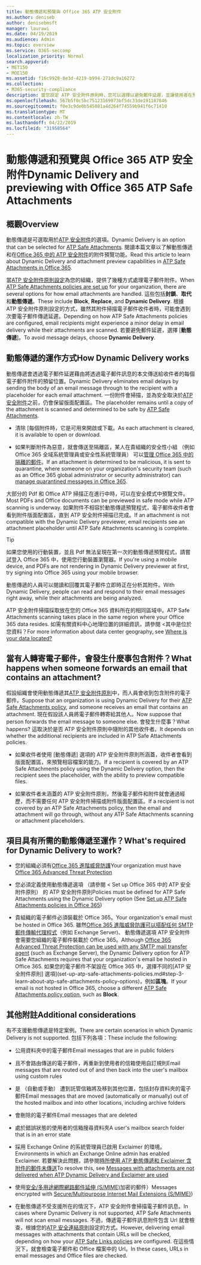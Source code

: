 ```yaml
---
title: 動態傳遞和預覽與 Office 365 ATP 安全附件
ms.author: deniseb
author: denisebmsft
manager: laurawi
ms.date: 04/19/2019
ms.audience: Admin
ms.topic: overview
ms.service: O365-seccomp
localization_priority: Normal
search.appverid:
- MET150
- MOE150
ms.assetid: f16c9928-8e3d-4219-b994-271dc9a16272
ms.collection:
- M365-security-compliance
description: 當您設定 ATP 安全附件原則時，您可以選擇以避免郵件延遲，並讓使用者在預覽所掃描的附件動態傳遞。
ms.openlocfilehash: 567b5f0c5bc75123169073bf5dc33de191187846
ms.sourcegitcommit: f0e3c9de0b545081a4d264f74559b941f6c71410
ms.translationtype: MT
ms.contentlocale: zh-TW
ms.lasthandoff: 04/22/2019
ms.locfileid: "31958564"
---
```

# <a name="dynamic-delivery-and-previewing-with-office-365-atp-safe-attachments"></a><span data-ttu-id="363ba-103">動態傳遞和預覽與 Office 365 ATP 安全附件</span><span class="sxs-lookup"><span data-stu-id="363ba-103">Dynamic Delivery and previewing with Office 365 ATP Safe Attachments</span></span>

## <a name="overview"></a><span data-ttu-id="363ba-104">概觀</span><span class="sxs-lookup"><span data-stu-id="363ba-104">Overview</span></span>

<span data-ttu-id="363ba-105">動態傳遞是可選取用於[ATP 安全附件](atp-safe-attachments.md)的選項。</span><span class="sxs-lookup"><span data-stu-id="363ba-105">Dynamic Delivery is an option that can be selected for [ATP Safe Attachments](atp-safe-attachments.md).</span></span> <span data-ttu-id="363ba-106">閱讀本篇文章以了解動態傳遞和在[Office 365 中的 ATP 安全附件](atp-safe-attachments.md)的附件預覽功能。</span><span class="sxs-lookup"><span data-stu-id="363ba-106">Read this article to learn about Dynamic Delivery and attachment preview capabilities in [ATP Safe Attachments in Office 365](atp-safe-attachments.md).</span></span>

<span data-ttu-id="363ba-107">當[ATP 安全附件原則設定](set-up-atp-safe-attachments-policies.md)為您的組織，提供了幾種方式處理電子郵件附件。</span><span class="sxs-lookup"><span data-stu-id="363ba-107">When [ATP Safe Attachments policies are set up](set-up-atp-safe-attachments-policies.md) for your organization, there are several options for how email attachments are handled.</span></span> <span data-ttu-id="363ba-108">這些包括**封鎖**、**取代**和**動態傳遞**。</span><span class="sxs-lookup"><span data-stu-id="363ba-108">These include **Block**, **Replace**, and **Dynamic Delivery**.</span></span> <span data-ttu-id="363ba-109">根據 ATP 安全附件原則設定的方式，雖然其附件掃描電子郵件收件者時，可能會遇到次要電子郵件傳遞延遲。</span><span class="sxs-lookup"><span data-stu-id="363ba-109">Depending on how ATP Safe Attachments policies are configured, email recipients might experience a minor delay in email delivery while their attachments are scanned.</span></span> <span data-ttu-id="363ba-110">若要避免郵件延遲，選擇 [**動態傳遞**]。</span><span class="sxs-lookup"><span data-stu-id="363ba-110">To avoid message delays, choose **Dynamic Delivery**.</span></span>
  
## <a name="how-dynamic-delivery-works"></a><span data-ttu-id="363ba-111">動態傳遞的運作方式</span><span class="sxs-lookup"><span data-stu-id="363ba-111">How Dynamic Delivery works</span></span>
  
<span data-ttu-id="363ba-112">動態傳遞會透過電子郵件延遲藉由將透過電子郵件訊息的本文傳送給收件者的每個電子郵件附件的預留位置。</span><span class="sxs-lookup"><span data-stu-id="363ba-112">Dynamic Delivery eliminates email delays by sending the body of an email message through to the recipient with a placeholder for each email attachment.</span></span> <span data-ttu-id="363ba-113">一份附件會掃描，並為安全取決於[ATP 安全附件](atp-safe-attachments.md)之前，仍會保留版面配置區。</span><span class="sxs-lookup"><span data-stu-id="363ba-113">The placeholder remains until a copy of the attachment is scanned and determined to be safe by [ATP Safe Attachments](atp-safe-attachments.md).</span></span> 

- <span data-ttu-id="363ba-114">清除 [每個附件時，它是可用來開啟或下載。</span><span class="sxs-lookup"><span data-stu-id="363ba-114">As each attachment is cleared, it is available to open or download.</span></span> 

- <span data-ttu-id="363ba-115">如果判斷附件為惡意，就會傳送至隔離區，某人在貴組織的安全性小組 （例如 Office 365 全域系統管理員或安全性系統管理員） 可以[管理 Office 365 中的隔離的郵件](manage-quarantined-messages-and-files.md)。</span><span class="sxs-lookup"><span data-stu-id="363ba-115">If an attachment is determined to be malicious, it is sent to quarantine, where someone on your organization's security team (such as an Office 365 global administrator or security administrator) can [manage quarantined messages in Office 365](manage-quarantined-messages-and-files.md).</span></span>

<span data-ttu-id="363ba-116">大部分的 Pdf 和 Office ATP 掃描正在進行中時，可以在安全模式中預覽文件。</span><span class="sxs-lookup"><span data-stu-id="363ba-116">Most PDFs and Office documents can be previewed in safe mode while ATP scanning is underway.</span></span> <span data-ttu-id="363ba-117">如果附件不相容於動態傳遞預覽程式，電子郵件收件者會看到附件版面配置區，直到 ATP 安全附件掃描已完成。</span><span class="sxs-lookup"><span data-stu-id="363ba-117">If an attachment is not compatible with the Dynamic Delivery previewer, email recipients see an attachment placeholder until ATP Safe Attachments scanning is complete.</span></span>

> [!TIP]
> <span data-ttu-id="363ba-118">如果您使用的行動裝置，並且 Pdf 無法呈現在第一次的動態傳遞預覽程式，請嘗試登入 Office 365 中，使用您行動裝置瀏覽器。</span><span class="sxs-lookup"><span data-stu-id="363ba-118">If you're using a mobile device, and PDFs are not rendering in Dynamic Delivery previewer at first, try signing into Office 365 using your mobile browser.</span></span>

<span data-ttu-id="363ba-119">動態傳遞的人員可以閱讀和回覆其電子郵件立即時正在分析其附件。</span><span class="sxs-lookup"><span data-stu-id="363ba-119">With Dynamic Delivery, people can read and respond to their email messages right away, while their attachments are being analyzed.</span></span> 

<span data-ttu-id="363ba-120">ATP 安全附件掃描採取放在您的 Office 365 資料所在的相同區域中。</span><span class="sxs-lookup"><span data-stu-id="363ba-120">ATP Safe Attachments scanning takes place in the same region where your Office 365 data resides.</span></span> <span data-ttu-id="363ba-121">如需有關資料中心地理位置的詳細資訊，請參閱 <<c0>其中是位於您資料？</span><span class="sxs-lookup"><span data-stu-id="363ba-121">For more information about data center geography, see [Where is your data located?](https://products.office.com/where-is-your-data-located?geo=All)</span></span> 
  
## <a name="what-happens-when-someone-forwards-an-email-that-contains-an-attachment"></a><span data-ttu-id="363ba-122">當有人轉寄電子郵件，會發生什麼事包含附件？</span><span class="sxs-lookup"><span data-stu-id="363ba-122">What happens when someone forwards an email that contains an attachment?</span></span>

<span data-ttu-id="363ba-123">假設組織會使用動態傳遞其[ATP 安全附件原則](set-up-atp-safe-attachments-policies.md)中，而人員會收到包含附件的電子郵件。</span><span class="sxs-lookup"><span data-stu-id="363ba-123">Suppose that an organization is using Dynamic Delivery for their [ATP Safe Attachments policy](set-up-atp-safe-attachments-policies.md), and someone receives an email that contains an attachment.</span></span> <span data-ttu-id="363ba-124">現在假設該人員將電子郵件轉寄給其他人。</span><span class="sxs-lookup"><span data-stu-id="363ba-124">Now suppose that person forwards the email message to someone else.</span></span> <span data-ttu-id="363ba-125">會發生什麼事？</span><span class="sxs-lookup"><span data-stu-id="363ba-125">What happens?</span></span> <span data-ttu-id="363ba-126">這取決於是否 ATP 安全附件原則中隨附的其他收件者。</span><span class="sxs-lookup"><span data-stu-id="363ba-126">It depends on whether the additional recipients are included in ATP Safe Attachments policies.</span></span>
  
- <span data-ttu-id="363ba-127">如果收件者使用 [動態傳遞] 選項的 ATP 安全附件原則所涵蓋，收件者會看到版面配置區，來預覽相容檔案的能力。</span><span class="sxs-lookup"><span data-stu-id="363ba-127">If a recipient is covered by an ATP Safe Attachments policy using the Dynamic Delivery option, then the recipient sees the placeholder, with the ability to preview compatible files.</span></span>
    
- <span data-ttu-id="363ba-128">如果收件者未涵蓋的 ATP 安全附件原則，然後電子郵件和附件就會通過經歷，而不需要任何 ATP 安全附件掃描或附件版面配置區。</span><span class="sxs-lookup"><span data-stu-id="363ba-128">If a recipient is not covered by an ATP Safe Attachments policy, then the email and attachment will go through, without any ATP Safe Attachments scanning or attachment placeholders.</span></span>
    
## <a name="whats-required-for-dynamic-delivery-to-work"></a><span data-ttu-id="363ba-129">項目具有所需的動態傳遞至運作？</span><span class="sxs-lookup"><span data-stu-id="363ba-129">What's required for Dynamic Delivery to work?</span></span>

- <span data-ttu-id="363ba-130">您的組織必須有[Office 365 進階威脅防護](office-365-atp.md)</span><span class="sxs-lookup"><span data-stu-id="363ba-130">Your organization must have [Office 365 Advanced Threat Protection](office-365-atp.md)</span></span>
    
- <span data-ttu-id="363ba-131">您必須定義使用動態傳遞選項 （請參閱 < <b0>Set up Office 365 中的 ATP 安全附件原則</b0>） 的 ATP 安全附件原則</span><span class="sxs-lookup"><span data-stu-id="363ba-131">Policies must be defined for ATP Safe Attachments using the Dynamic Delivery option (See [Set up ATP Safe Attachments policies in Office 365](set-up-atp-safe-attachments-policies.md))</span></span>
    
- <span data-ttu-id="363ba-132">貴組織的電子郵件必須裝載於 Office 365。</span><span class="sxs-lookup"><span data-stu-id="363ba-132">Your organization's email must be hosted in Office 365.</span></span> <span data-ttu-id="363ba-133">雖然[Office 365 進階威脅防護可以搭配任何 SMTP 郵件傳輸代理程式](https://docs.microsoft.com/office365/servicedescriptions/office-365-advanced-threat-protection-service-description#requirements-for-office-365-advanced-threat-protection-atp)（例如 Exchange Server)、 動態傳遞選項 ATP 安全附件會需要您組織的電子郵件裝載於 Office 365。</span><span class="sxs-lookup"><span data-stu-id="363ba-133">Although [Office 365 Advanced Threat Protection can be used with any SMTP mail transfer agent](https://docs.microsoft.com/office365/servicedescriptions/office-365-advanced-threat-protection-service-description#requirements-for-office-365-advanced-threat-protection-atp) (such as Exchange Server), the Dynamic Delivery option for ATP Safe Attachments requires that your organization's email be hosted in Office 365.</span></span> <span data-ttu-id="363ba-134">如果您的電子郵件不架設在 Office 365 中，選擇不同的[ATP 安全附件原則] 選項](set-up-atp-safe-attachments-policies.md#step-3-learn-about-atp-safe-attachments-policy-options)，例如**區塊**。</span><span class="sxs-lookup"><span data-stu-id="363ba-134">If your email is not hosted in Office 365, choose a different [ATP Safe Attachments policy option](set-up-atp-safe-attachments-policies.md#step-3-learn-about-atp-safe-attachments-policy-options), such as **Block**.</span></span>
    
## <a name="additional-considerations"></a><span data-ttu-id="363ba-135">其他附註</span><span class="sxs-lookup"><span data-stu-id="363ba-135">Additional considerations</span></span>

<span data-ttu-id="363ba-136">有不支援動態傳遞是特定案例。</span><span class="sxs-lookup"><span data-stu-id="363ba-136">There are certain scenarios in which Dynamic Delivery is not supported.</span></span> <span data-ttu-id="363ba-137">包括下列各項：</span><span class="sxs-lookup"><span data-stu-id="363ba-137">These include the following:</span></span>
  
- <span data-ttu-id="363ba-138">公用資料夾中的電子郵件</span><span class="sxs-lookup"><span data-stu-id="363ba-138">Email messages that are in public folders</span></span>
    
- <span data-ttu-id="363ba-139">且不會路由傳送的電子郵件，再重新到使用者的信箱使用自訂規則</span><span class="sxs-lookup"><span data-stu-id="363ba-139">Email messages that are routed out of and then back into the user's mailbox using custom rules</span></span>
    
- <span data-ttu-id="363ba-140">是 （自動或手動） 遭到託管信箱將及移到其他位置，包括封存資料夾的電子郵件</span><span class="sxs-lookup"><span data-stu-id="363ba-140">Email messages that are moved (automatically or manually) out of the hosted mailbox and into other locations, including archive folders</span></span>
    
- <span data-ttu-id="363ba-141">會刪除的電子郵件</span><span class="sxs-lookup"><span data-stu-id="363ba-141">Email messages that are deleted</span></span>
    
- <span data-ttu-id="363ba-142">處於錯誤狀態的使用者的信箱搜尋資料夾</span><span class="sxs-lookup"><span data-stu-id="363ba-142">A user's mailbox search folder that is in an error state</span></span>
    
- <span data-ttu-id="363ba-143">採用 Exchange Online 的系統管理員已啟用 Exclaimer 的環境。</span><span class="sxs-lookup"><span data-stu-id="363ba-143">Environments in which an Exchange Online admin has enabled Exclaimer.</span></span> <span data-ttu-id="363ba-144">若要解決此問題，請參閱[時所使用 ATP 動態傳遞和 Exclaimer 含附件的郵件未傳送](https://support.microsoft.com/help/4014438/messages-with-attachments-are-not-delivered-when-atp-dynamic-delivery)</span><span class="sxs-lookup"><span data-stu-id="363ba-144">To resolve this, see [Messages with attachments are not delivered when ATP Dynamic Delivery and Exclaimer are used](https://support.microsoft.com/help/4014438/messages-with-attachments-are-not-delivered-when-atp-dynamic-delivery)</span></span>

- <span data-ttu-id="363ba-145">使用[安全/多用途網際網路郵件延伸 (S/MIME)](s-mime-for-message-signing-and-encryption.md)加密的郵件）</span><span class="sxs-lookup"><span data-stu-id="363ba-145">Messages encrypted with [Secure/Multipurpose Internet Mail Extensions (S/MIME)](s-mime-for-message-signing-and-encryption.md))</span></span>

- <span data-ttu-id="363ba-146">在動態傳遞不受支援所在的情況下，ATP 安全附件會掃描電子郵件訊息。</span><span class="sxs-lookup"><span data-stu-id="363ba-146">In cases where Dynamic Delivery is not supported, ATP Safe Attachments will not scan email messages.</span></span> <span data-ttu-id="363ba-147">不過，傳遞電子郵件訊息附件包含 Url 就會檢查，根據您的[ATP 安全連結原則](set-up-atp-safe-links-policies.md)設定的方式。</span><span class="sxs-lookup"><span data-stu-id="363ba-147">However, delivering email messages with attachments that contain URLs will be checked, depending on how your [ATP Safe Links policies](set-up-atp-safe-links-policies.md) are configured.</span></span> <span data-ttu-id="363ba-148">在這些情況下，就會檢查電子郵件和 Office 檔案中的 Url。</span><span class="sxs-lookup"><span data-stu-id="363ba-148">In these cases, URLs in email messages and Office files are checked.</span></span>
